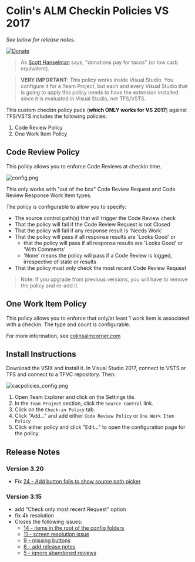 # Colin's ALM Checkin Policies VS 2017

_See below for release notes._

[![Donate](https://raw.githubusercontent.com/colindembovsky/cols-agent-tasks/master/images/donate.png)](https://www.paypal.me/ColinDembovsky/5)

> As [Scott Hanselman](http://www.hanselman.com/) says, "donations pay for tacos" (or low carb equivalent).

> **VERY IMPORTANT**: This policy works inside Visual Studio. You configure it for a Team Project, but each and every Visual Studio that is going to apply this policy needs to have the extension installed since it is evaluated in Visual Studio, not TFS/VSTS.

This custom checkin policy pack (**which ONLY works for VS 2017**) against TFS/VSTS includes the following policies:
1. Code Review Policy
1. One Work Item Policy

## Code Review Policy
This policy allows you to enforce Code Reviews at checkin time.

![config.png](config.png)

This only works with "out of the box" Code Review Request and Code Review Response Work Item types.

The policy is configurable to allow you to specify:
- The source control path(s) that will trigger the Code Review check
- That the policy will fail if the Code Review Request is not Closed
- That the policy will fail if any response result is 'Needs Work'
- That the policy will pass if all response results are 'Looks Good' or 
    - that the policy will pass if all response results are 'Looks Good' or 'With Comments'
    - 'None' means the policy will pass if a Code Review is logged, irrespective of state or results
- That the policy must only check the most recent Code Review Request

> Note: If you upgrade from previous versions, you will have to remove the policy and re-add it.

## One Work Item Policy

This policy allows you to enforce that only/at least 1 work item is associated with a checkin. The type and count is configurable.

For more information, see [colinsalmcorner.com](http://colinsalmcorner.com)

## Install Instructions

Download the VSIX and install it. In Visual Studio 2017, connect to VSTS or TFS and connect to a TFVC repository. Then:

![cacpolicies_config.png](cacpolicies_config.png)

1. Open Team Explorer and click on the Settings tile.
1. In the `Team Project` section, click the `Source Control` link.
1. Click on the `Check-in Policy` tab.
1. Click "Add..." and add either `Code Review Policy` or `One Work Item Policy`
1. Click either policy and click "Edit..." to open the configuration page for the policy.

## Release Notes
### Version 3.20
- Fix [24 - Add button fails to show source path picker](https://github.com/colindembovsky/ColinsALMCornerCheckinPolicies/issues/24)

### Version 3.15
- add "Check only most recent Request" option
- fix 4k resolution
- Closes the following issues:
    - [14 - items in the root of the config folders](https://github.com/colindembovsky/ColinsALMCornerCheckinPolicies/issues/14)
    - [11 - screen resolution issue](https://github.com/colindembovsky/ColinsALMCornerCheckinPolicies/issues/11)
    - [9 - missing buttons](https://github.com/colindembovsky/ColinsALMCornerCheckinPolicies/issues/9)
    - [6 - add release notes](https://github.com/colindembovsky/ColinsALMCornerCheckinPolicies/issues/6)
    - [5 - ignore abandoned reviews](https://github.com/colindembovsky/ColinsALMCornerCheckinPolicies/issues/5)